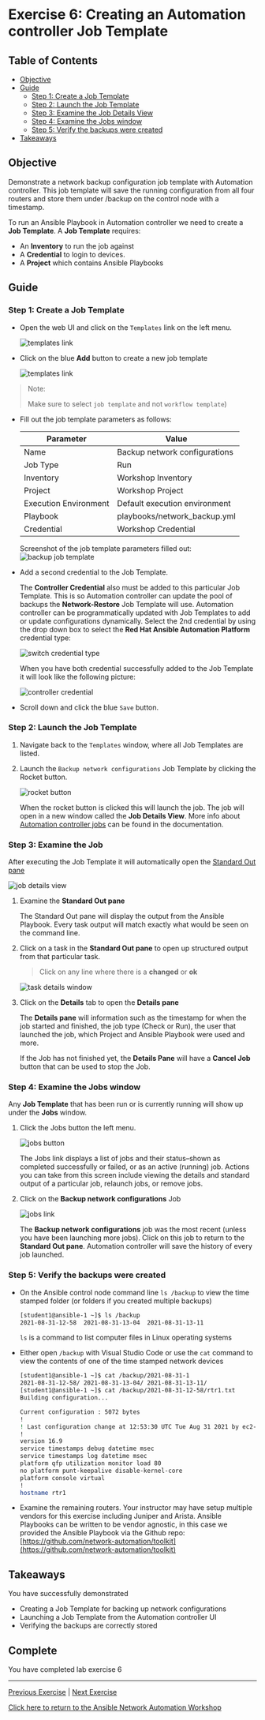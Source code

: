 # Exercise 6: Creating an Automation controller Job Template


## Table of Contents

* [Objective](#objective)
* [Guide](#guide)
  * [Step 1: Create a Job Template](#step-1-create-a-job-template)
  * [Step 2: Launch the Job Template](#step-2-launch-the-job-template)
  * [Step 3: Examine the Job Details View](#step-3-examine-the-job-details-view)
  * [Step 4: Examine the Jobs window](#step-4-examine-the-jobs-window)
  * [Step 5: Verify the backups were created](#step-5-verify-the-backups-were-created)
* [Takeaways](#takeaways)

## Objective

Demonstrate a network backup configuration job template with Automation controller.  This job template will save the running configuration from all four routers and store them under /backup on the control node with a timestamp.

To run an Ansible Playbook in Automation controller we need to create a **Job Template**.  A **Job Template** requires:

* An **Inventory** to run the job against
* A **Credential** to login to devices.
* A **Project** which contains Ansible Playbooks

## Guide

### Step 1: Create a Job Template

* Open the web UI and click on the `Templates` link on the left menu.

   ![templates link](images/controller_templates.png)

* Click on the blue **Add** button to create a new job template

   ![templates link](images/controller_add.png)

> Note:
>
> Make sure to select `job template` and not `workflow template`)

* Fill out the job template parameters as follows:

  | Parameter | Value |
  |---|---|
  | Name  | Backup network configurations  |
  |  Job Type |  Run |
  |  Inventory |  Workshop Inventory |
  |  Project |  Workshop Project |
  |  Execution Environment | Default execution environment |
  |  Playbook |  playbooks/network_backup.yml |
  |  Credential |  Workshop Credential |

  Screenshot of the job template parameters filled out:
   ![backup job template](images/controller_backup.png)

* Add a second credential to the Job Template.

   The **Controller Credential** also must be added to this particular Job Template.  This is so Automation controller can update the pool of backups the **Network-Restore** Job Template will use. Automation controller can be programmatically updated with Job Templates to add or update configurations dynamically.  Select the 2nd credential by using the drop down box to select the **Red Hat Ansible Automation Platform** credential type:

  ![switch credential type](images/controller_cred.png)

  When you have both credential successfully added to the Job Template it will look like the following picture:

  ![controller credential](images/controller_cred_multiple.png)

* Scroll down and click the blue `Save` button.

### Step 2: Launch the Job Template

1. Navigate back to the `Templates` window, where all Job Templates are listed.

2. Launch the `Backup network configurations` Job Template by clicking the Rocket button.

    ![rocket button](images/controller_rocket.png)

    When the rocket button is clicked this will launch the job.  The job will open in a new window called the **Job Details View**.  More info about [Automation controller jobs](https://docs.ansible.com/automation-controller/latest/html/userguide/jobs.html) can be found in the documentation.

### Step 3: Examine the Job

After executing the Job Template it will automatically open the [Standard Out pane](https://docs.ansible.com/automation-controller/latest/html/userguide/jobs.html#standard-out)

![job details view](images/controller_job_output.png)

1. Examine the **Standard Out pane**

   The Standard Out pane will display the output from the Ansible Playbook.  Every task output will match exactly what would be seen on the command line.

2. Click on a task in the **Standard Out pane** to open up structured output from that particular task.

   > Click on any line where there is a **changed** or **ok**

   ![task details window](images/controller_details.png)

3. Click on the **Details**  tab to open the **Details pane**

   The **Details pane** will information such as the timestamp for when the job started and finished, the job type (Check or Run), the user that launched the job, which Project and Ansible Playbook were used and more.

   If the Job has not finished yet, the **Details Pane** will have a **Cancel Job** button that can be used to stop the Job.

### Step 4: Examine the Jobs window

Any **Job Template** that has been run or is currently running will show up under the **Jobs** window.

1. Click the Jobs button the left menu.

   ![jobs button](images/controller_jobs.png)

   The Jobs link displays a list of jobs and their status–shown as completed successfully or failed, or as an active (running) job. Actions you can take from this screen include viewing the details and standard output of a particular job, relaunch jobs, or remove jobs.

2. Click on the **Backup network configurations** Job

   ![jobs link](images/controller_jobs_link.png)

   The **Backup network configurations** job was the most recent (unless you have been launching more jobs).  Click on this job to return to the **Standard Out pane**.  Automation controller will save the history of every job launched.

### Step 5: Verify the backups were created

* On the Ansible control node command line `ls /backup` to view the time stamped folder (or folders if you created multiple backups)

  ```sh
  [student1@ansible-1 ~]$ ls /backup
  2021-08-31-12-58  2021-08-31-13-04  2021-08-31-13-11
  ```

  `ls` is a command to list computer files in Linux operating systems

* Either open `/backup` with Visual Studio Code or use the `cat` command to view the contents of one of the time stamped network devices

  ```sh
  [student1@ansible-1 ~]$ cat /backup/2021-08-31-1
  2021-08-31-12-58/ 2021-08-31-13-04/ 2021-08-31-13-11/
  [student1@ansible-1 ~]$ cat /backup/2021-08-31-12-58/rtr1.txt
  Building configuration...

  Current configuration : 5072 bytes
  !
  ! Last configuration change at 12:53:30 UTC Tue Aug 31 2021 by ec2-user
  !
  version 16.9
  service timestamps debug datetime msec
  service timestamps log datetime msec
  platform qfp utilization monitor load 80
  no platform punt-keepalive disable-kernel-core
  platform console virtual
  !
  hostname rtr1
  ```

* Examine the remaining routers.  Your instructor may have setup multiple vendors for this exercise including Juniper and Arista.  Ansible Playbooks can be written to be vendor agnostic,  in this case we provided the Ansible Playbook via the Github repo: [https://github.com/network-automation/toolkit](https://github.com/network-automation/toolkit)

## Takeaways

You have successfully demonstrated

* Creating a Job Template for backing up network configurations
* Launching a Job Template from the Automation controller UI
* Verifying the backups are correctly stored

## Complete

You have completed lab exercise 6

---
[Previous Exercise](../5-explore-controller/README-UI.md) | [Next Exercise](../7-controller-survey/README-UI.md)

[Click here to return to the Ansible Network Automation Workshop](../README.md)

